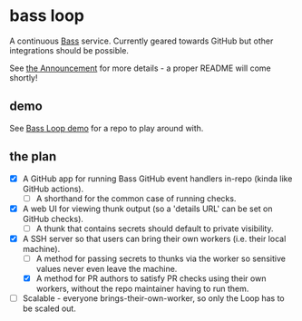 # bass loop

A continuous [Bass](https://github.com/vito/bass) service. Currently geared towards GitHub but other integrations should be possible.

See [the Announcement](https://github.com/vito/bass-loop/discussions/1) for more details - a proper README will come shortly!

## demo

See [Bass Loop demo](https://github.com/vito/bass-loop-demo) for a repo to play
around with.

## the plan

* [x] A GitHub app for running Bass GitHub event handlers in-repo (kinda like GitHub actions).
    * [ ] A shorthand for the common case of running checks.
* [x] A web UI for viewing thunk output (so a 'details URL' can be set on GitHub checks).
    * [ ] A thunk that contains secrets should default to private visibility.
* [x] A SSH server so that users can bring their own workers (i.e. their local machine).
    * [ ] A method for passing secrets to thunks via the worker so sensitive values never even leave the machine.
    * [x] A method for PR authors to satisfy PR checks using their own workers, without the repo maintainer having to run them.
* [ ] Scalable - everyone brings-their-own-worker, so only the Loop has to be scaled out.
